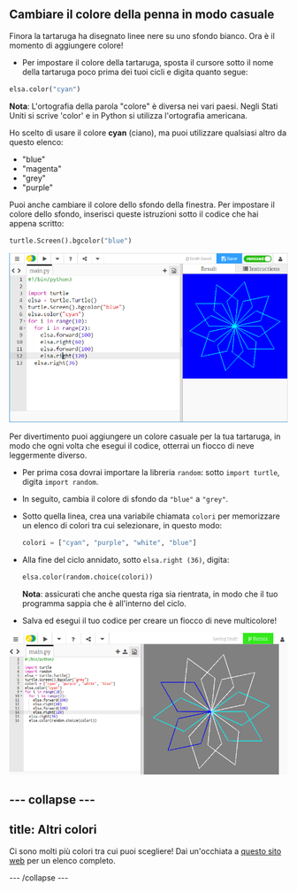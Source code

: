 ## Cambiare il colore della penna in modo casuale

Finora la tartaruga ha disegnato linee nere su uno sfondo bianco. Ora è il momento di aggiungere colore!

- Per impostare il colore della tartaruga, sposta il cursore sotto il nome della tartaruga poco prima dei tuoi cicli e digita quanto segue:

```python
elsa.color("cyan")
```

**Nota**: L'ortografia della parola "colore" è diversa nei vari paesi. Negli Stati Uniti si scrive 'color' e in Python si utilizza l'ortografia americana.

Ho scelto di usare il colore **cyan** (ciano), ma puoi utilizzare qualsiasi altro da questo elenco:

- "blue"
- "magenta"
- "grey"
- "purple"

Puoi anche cambiare il colore dello sfondo della finestra. Per impostare il colore dello sfondo, inserisci queste istruzioni sotto il codice che hai appena scritto:

```python
turtle.Screen().bgcolor("blue")
```

![](images/colour.png)

Per divertimento puoi aggiungere un colore casuale per la tua tartaruga, in modo che ogni volta che esegui il codice, otterrai un fiocco di neve leggermente diverso.

- Per prima cosa dovrai importare la libreria `random`: sotto `import turtle`, digita `import random`.

- In seguito, cambia il colore di sfondo da `"blue"` a `"grey"`.

- Sotto quella linea, crea una variabile chiamata `colori` per memorizzare un elenco di colori tra cui selezionare, in questo modo:
    
    ```python
    colori = ["cyan", "purple", "white", "blue"]
    ```

- Alla fine del ciclo annidato, sotto `elsa.right (36)`, digita:
    
    ```python
    elsa.color(random.choice(colori))  
    ```
    
    **Nota**: assicurati che anche questa riga sia rientrata, in modo che il tuo programma sappia che è all'interno del ciclo.

- Salva ed esegui il tuo codice per creare un fiocco di neve multicolore!

![](images/colour-list.png)

--- collapse ---
---
title: Altri colori
---

Ci sono molti più colori tra cui puoi scegliere! Dai un'occhiata a [questo sito web](https://wiki.tcl.tk/37701) per un elenco completo.

--- /collapse ---